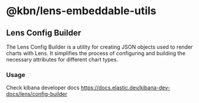 
# @kbn/lens-embeddable-utils

## Lens Config Builder

 The Lens Config Builder is a utility for creating JSON objects used to render charts with Lens. It simplifies the process of configuring and building the necessary attributes for different chart types.

### Usage

Check kibana developer docs https://docs.elastic.dev/kibana-dev-docs/lens/config-builder